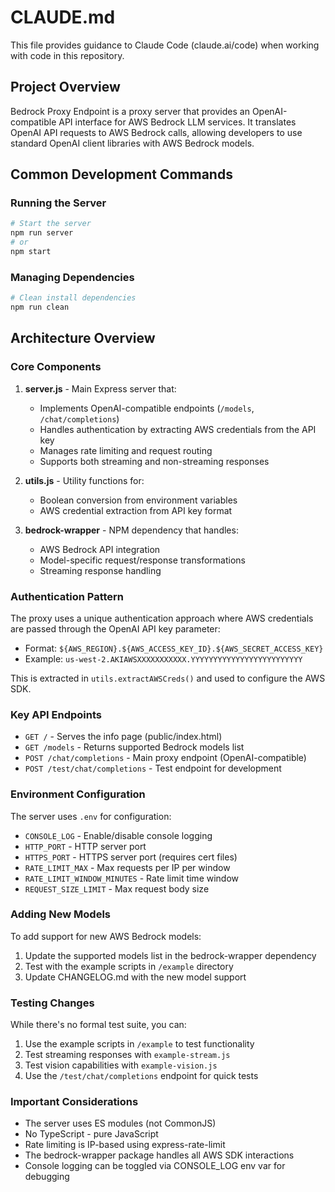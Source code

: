 # CLAUDE.md

This file provides guidance to Claude Code (claude.ai/code) when working with code in this repository.

## Project Overview

Bedrock Proxy Endpoint is a proxy server that provides an OpenAI-compatible API interface for AWS Bedrock LLM services. It translates OpenAI API requests to AWS Bedrock calls, allowing developers to use standard OpenAI client libraries with AWS Bedrock models.

## Common Development Commands

### Running the Server
```bash
# Start the server
npm run server
# or
npm start
```

### Managing Dependencies
```bash
# Clean install dependencies
npm run clean
```

## Architecture Overview

### Core Components

1. **server.js** - Main Express server that:
   - Implements OpenAI-compatible endpoints (`/models`, `/chat/completions`)
   - Handles authentication by extracting AWS credentials from the API key
   - Manages rate limiting and request routing
   - Supports both streaming and non-streaming responses

2. **utils.js** - Utility functions for:
   - Boolean conversion from environment variables
   - AWS credential extraction from API key format

3. **bedrock-wrapper** - NPM dependency that handles:
   - AWS Bedrock API integration
   - Model-specific request/response transformations
   - Streaming response handling

### Authentication Pattern

The proxy uses a unique authentication approach where AWS credentials are passed through the OpenAI API key parameter:
- Format: `${AWS_REGION}.${AWS_ACCESS_KEY_ID}.${AWS_SECRET_ACCESS_KEY}`
- Example: `us-west-2.AKIAWSXXXXXXXXXXX.YYYYYYYYYYYYYYYYYYYYYYYYY`

This is extracted in `utils.extractAWSCreds()` and used to configure the AWS SDK.

### Key API Endpoints

- `GET /` - Serves the info page (public/index.html)
- `GET /models` - Returns supported Bedrock models list
- `POST /chat/completions` - Main proxy endpoint (OpenAI-compatible)
- `POST /test/chat/completions` - Test endpoint for development

### Environment Configuration

The server uses `.env` for configuration:
- `CONSOLE_LOG` - Enable/disable console logging
- `HTTP_PORT` - HTTP server port
- `HTTPS_PORT` - HTTPS server port (requires cert files)
- `RATE_LIMIT_MAX` - Max requests per IP per window
- `RATE_LIMIT_WINDOW_MINUTES` - Rate limit time window
- `REQUEST_SIZE_LIMIT` - Max request body size

### Adding New Models

To add support for new AWS Bedrock models:
1. Update the supported models list in the bedrock-wrapper dependency
2. Test with the example scripts in `/example` directory
3. Update CHANGELOG.md with the new model support

### Testing Changes

While there's no formal test suite, you can:
1. Use the example scripts in `/example` to test functionality
2. Test streaming responses with `example-stream.js`
3. Test vision capabilities with `example-vision.js`
4. Use the `/test/chat/completions` endpoint for quick tests

### Important Considerations

- The server uses ES modules (not CommonJS)
- No TypeScript - pure JavaScript
- Rate limiting is IP-based using express-rate-limit
- The bedrock-wrapper package handles all AWS SDK interactions
- Console logging can be toggled via CONSOLE_LOG env var for debugging